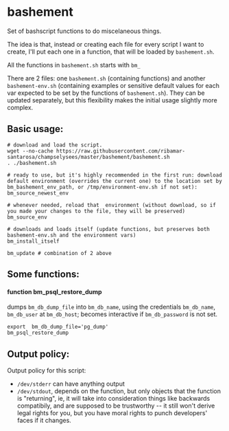 # bashement

Set of bashscript functions to do miscelaneous things.

The idea is that, instead or creating each file for every script I want to
create, I'll put each one in a function, that will be loaded by
`bashement.sh`.

All the functions in `bashement.sh` starts with `bm_`

There are 2 files: one `bashement.sh` (containing functions) and another
`bashement-env.sh` (containing examples or sensitive default values for
each var expected to be set by the functions of `bashement.sh`). They
can be updated separately, but this flexibility makes the initial usage
slightly more complex.

## Basic usage:
````
# download and load the script.
wget --no-cache https://raw.githubusercontent.com/ribamar-santarosa/champselysees/master/bashement/bashement.sh
. ./bashement.sh

# ready to use, but it's highly recommended in the first run: download default environment (overrides the current one) to the location set by bm_bashement_env_path, or /tmp/environment-env.sh if not set):
bm_source_newest_env

# whenever needed, reload that  environment (without download, so if you made your changes to the file, they will be preserved)
bm_source_env

# downloads and loads itself (update functions, but preserves both bashement-env.sh and the environment vars)
bm_install_itself

bm_update # combination of 2 above
````

## Some functions:

####  function bm_psql_restore_dump
dumps `bm_db_dump_file` into  `bm_db_name`, using the credentials
`bm_db_name`, `bm_db_user` at `bm_db_host`; becomes interactive
if `bm_db_password` is not set.

````
export  bm_db_dump_file='pg_dump'
bm_psql_restore_dump
````


## Output policy:


Output policy for this script:
- `/dev/stderr` can have anything output
- `/dev/stdout`, depends on the function, but
only objects that the function is
"returning", ie, it will take into consideration
things like backwards compatibily, and are
supposed to be trustworthy -- it still won't
derive legal rights for you, but you have moral
rights to punch developers' faces if it
changes.

